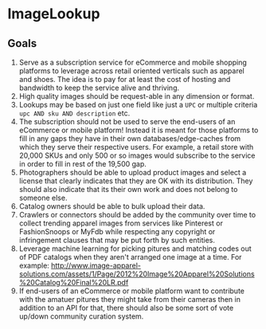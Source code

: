 ImageLookup
===========

## Goals ##

1. Serve as a subscription service for eCommerce and mobile shopping platforms to leverage across retail oriented verticals such as apparel and shoes. The idea is to pay for at least the cost of hosting and bandwidth to keep the service alive and thriving.
2. High quality images should be request-able in any dimension or format.
3. Lookups may be based on just one field like just a `UPC` or multiple criteria `upc AND sku AND description` etc.
4. The subscription should not be used to serve the end-users of an eCommerce or mobile platform! Instead it is meant for those platforms to fill in any gaps they have in their own databases/edge-caches from which they serve their respective users. For example, a retail store with 20,000 SKUs and only 500 or so images would subscribe to the service in order to fill in rest of the 19,500 gap.
5. Photographers should be able to upload product images and select a license that clearly indicates that they are OK with its distribution. They should also indicate that its their own work and does not belong to someone else.
6. Catalog owners should be able to bulk upload their data.
7. Crawlers or connectors should be added by the community over time to collect trending apparel images from services like Pinterest or FashionSnoops or MyFdb while respecting any copyright or infringement clauses that may be put forth by such entities.
8. Leverage machine learning for picking pitures and matching codes out of PDF catalogs when they aren't arranged one image at a time. For example: http://www.image-apparel-solutions.com/assets/1/Page/2012%20Image%20Apparel%20Solutions%20Catalog%20Final%20LR.pdf
9. If end-users of an eCommerce or mobile platform want to contribute with the amatuer pitures they might take from their cameras then in addition to an API for that, there should also be some sort of vote up/down community curation system.
